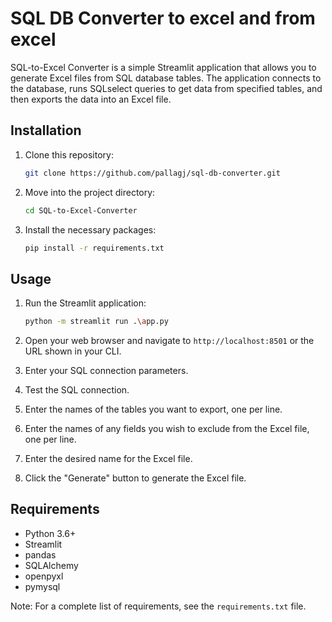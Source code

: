 # SQL DB  Converter to excel and from excel

SQL-to-Excel Converter is a simple Streamlit application that allows you to generate Excel files from SQL database tables. The application connects to the database, runs SQLselect queries to get data from specified tables, and then exports the data into an Excel file.

## Installation

1. Clone this repository:
    ```bash
    git clone https://github.com/pallagj/sql-db-converter.git
    ```

2. Move into the project directory:
    ```bash
    cd SQL-to-Excel-Converter
    ```

3. Install the necessary packages:
    ```bash
    pip install -r requirements.txt
    ```

## Usage

1. Run the Streamlit application:
    ```bash
    python -m streamlit run .\app.py
    ```

2. Open your web browser and navigate to `http://localhost:8501` or the URL shown in your CLI.

3. Enter your SQL connection parameters.

4. Test the SQL connection.

5. Enter the names of the tables you want to export, one per line.

6. Enter the names of any fields you wish to exclude from the Excel file, one per line.

7. Enter the desired name for the Excel file.

8. Click the "Generate" button to generate the Excel file.

## Requirements

- Python 3.6+
- Streamlit
- pandas
- SQLAlchemy
- openpyxl
- pymysql

Note: For a complete list of requirements, see the `requirements.txt` file.
